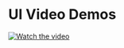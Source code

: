 # UI Video Demos

[![Watch the video](https://i9.ytimg.com/vi/Q8jGHcXrH7Y/mqdefault.jpg?sqp=CISJoLwG-oaymwEmCMACELQB8quKqQMa8AEB-AH-CYAC0AWKAgwIABABGBEgbyhyMA8=&rs=AOn4CLAFwGjmdmN24VzYBbCkAM3vlwy67g)](https://youtu.be/Q8jGHcXrH7Y)